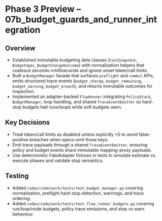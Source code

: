 # Phase 3 Preview – 07b_budget_guards_and_runner_integration

## Overview
- Established immutable budgeting data classes (`CostSnapshot`, `BudgetSpec`, `BudgetChargeOutcome`) with normalization helpers that coalesce seconds→milliseconds and ignore unset token/call limits.
- Built a `BudgetManager` facade that surfaces `preflight` and `commit` APIs, emits structured trace events (`budget_charge`, `budget_remaining`, `budget_warning`, `budget_breach`), and returns immutable outcomes for inspection.
- Implemented an adapter-backed `FlowRunner` integrating `PolicyStack`, `BudgetManager`, loop handling, and shared `TraceEventEmitter` so hard-stop budgets halt runs/loops while soft budgets warn.

## Key Decisions
- Treat token/call limits as disabled unless explicitly >0 to avoid false-positive breaches when specs omit those keys.
- Emit trace payloads through a shared `TraceEventEmitter`, ensuring policy and budget events share immutable mapping-proxy payloads.
- Use deterministic FakeAdapter fixtures in tests to simulate estimate vs. execute phases and validate stop semantics.

## Testing
- Added `codex/code/work/tests/test_budget_manager.py` covering normalization, preflight hard-stop detection, warnings, and trace ordering.
- Added `codex/code/work/tests/test_flow_runner_budgets.py` covering run/loop/node budgets, policy trace emissions, and stop vs warn behaviour.
